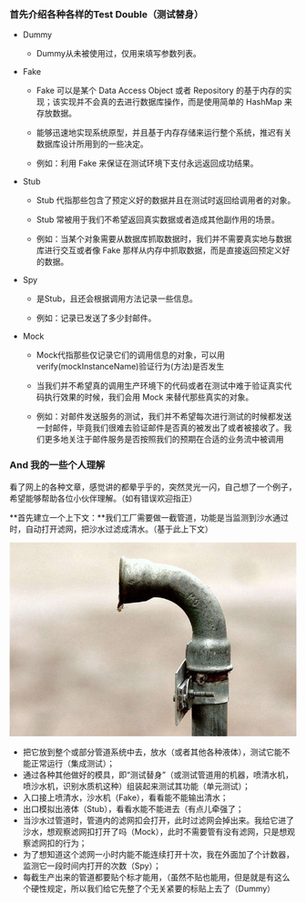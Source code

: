 ### 首先介绍各种各样的Test Double（测试替身）

- Dummy

  - Dummy从未被使用过，仅用来填写参数列表。

- Fake

  - Fake 可以是某个 Data Access Object 或者 Repository 的基于内存的实现；该实现并不会真的去进行数据库操作，而是使用简单的 HashMap 来存放数据。

  - 能够迅速地实现系统原型，并且基于内存存储来运行整个系统，推迟有关数据库设计所用到的一些决定。

  - 例如：利用 Fake 来保证在测试环境下支付永远返回成功结果。

- Stub

  - Stub 代指那些包含了预定义好的数据并且在测试时返回给调用者的对象。

  - Stub 常被用于我们不希望返回真实数据或者造成其他副作用的场景。

  - 例如：当某个对象需要从数据库抓取数据时，我们并不需要真实地与数据库进行交互或者像 Fake 那样从内存中抓取数据，而是直接返回预定义好的数据。

- Spy

  - 是Stub，且还会根据调用方法记录一些信息。

  - 例如：记录已发送了多少封邮件。

- Mock

  - Mock代指那些仅记录它们的调用信息的对象，可以用verify(mockInstanceName)验证行为(方法)是否发生

  - 当我们并不希望真的调用生产环境下的代码或者在测试中难于验证真实代码执行效果的时候，我们会用 Mock 来替代那些真实的对象。

  - 例如：对邮件发送服务的测试，我们并不希望每次进行测试的时候都发送一封邮件，毕竟我们很难去验证邮件是否真的被发出了或者被接收了。我们更多地关注于邮件服务是否按照我们的预期在合适的业务流中被调用

### And 我的一些个人理解

看了网上的各种文章，感觉讲的都晕乎乎的，突然灵光一闪，自己想了一个例子，希望能够帮助各位小伙伴理解。（如有错误欢迎指正）

**首先建立一个上下文：**我们工厂需要做一截管道，功能是当监测到沙水通过时，自动打开滤网，把沙水过滤成清水。（基于此上下文）

![水管](images/水管.jpg)

- 把它放到整个或部分管道系统中去，放水（或者其他各种液体），测试它能不能正常运行（集成测试）；
- 通过各种其他做好的模具，即“测试替身”（或测试管道用的机器，喷清水机，喷沙水机，识别水质机这种）组装起来测试其功能（单元测试）；
- 入口接上喷清水，沙水机（Fake），看看能不能输出清水；
- 出口模拟出液体（Stub），看看水能不能进去（有点儿牵强了；
- 当沙水过管道时，管道内的滤网扣会打开，此时过滤网会掉出来。我给它进了沙水，想观察滤网扣打开了吗（Mock），此时不需要管有没有滤网，只是想观察滤网扣的行为；
- 为了想知道这个滤网一小时内能不能连续打开十次，我在外面加了个计数器，监测它一段时间内打开的次数（Spy）；
- 每截生产出来的管道都要贴个标才能用，（虽然不贴也能用，但是就是有这么个硬性规定，所以我们给它先整了个无关紧要的标贴上去了（Dummy）

